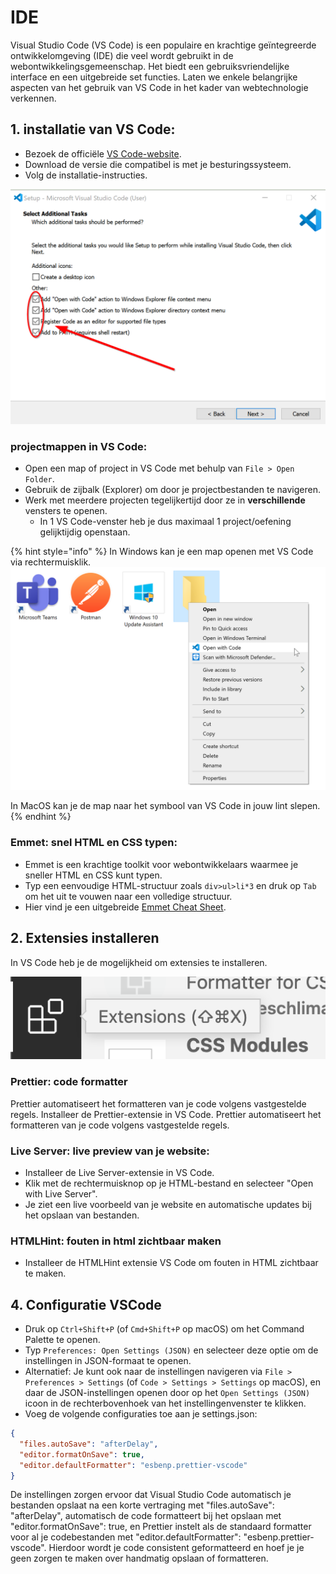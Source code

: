 # IDE

Visual Studio Code (VS Code) is een populaire en krachtige geïntegreerde ontwikkelomgeving (IDE) die veel wordt gebruikt in de webontwikkelingsgemeenschap. Het biedt een gebruiksvriendelijke interface en een uitgebreide set functies. Laten we enkele belangrijke aspecten van het gebruik van VS Code in het kader van webtechnologie verkennen.

## 1. **installatie van VS Code:**

* Bezoek de officiële [VS Code-website](https://code.visualstudio.com/).
* Download de versie die compatibel is met je besturingssysteem.
* Volg de installatie-instructies.

![installatie-instructies vs code](.gitbook/assets/install-vscode.png)

### **projectmappen in VS Code:**

* Open een map of project in VS Code met behulp van `File > Open Folder`.
* Gebruik de zijbalk (Explorer) om door je projectbestanden te navigeren.
* Werk met meerdere projecten tegelijkertijd door ze in **verschillende** vensters te openen.
  * In 1 VS Code-venster heb je dus maximaal 1 project/oefening gelijktijdig openstaan.

{% hint style="info" %}
In Windows kan je een map openen met VS Code via rechtermuisklik. ![open map with VS Code in Windows](.gitbook/assets/open-with-code.png)

In MacOS kan je de map naar het symbool van VS Code in jouw lint slepen.
{% endhint %}

### **Emmet: snel HTML en CSS typen:**

* Emmet is een krachtige toolkit voor webontwikkelaars waarmee je sneller HTML en CSS kunt typen.
* Typ een eenvoudige HTML-structuur zoals `div>ul>li*3` en druk op `Tab` om het uit te vouwen naar een volledige structuur.
* Hier vind je een uitgebreide [Emmet Cheat Sheet](https://docs.emmet.io/cheat-sheet/).

## 2. Extensies installeren

In VS Code heb je de mogelijkheid om extensies te installeren.

![icoon van extensies in VS Code](.gitbook/assets/ide-extensies.png)

### **Prettier: code formatter**
Prettier automatiseert het formatteren van je code volgens vastgestelde regels.
Installeer de Prettier-extensie in VS Code. 
Prettier automatiseert het formatteren van je code volgens vastgestelde regels.

### **Live Server: live preview van je website:**

* Installeer de Live Server-extensie in VS Code.
* Klik met de rechtermuisknop op je HTML-bestand en selecteer "Open with Live Server".
* Je ziet een live voorbeeld van je website en automatische updates bij het opslaan van bestanden.

### **HTMLHint: fouten in html zichtbaar maken**
* Installeer de HTMLHint extensie VS Code om fouten in HTML zichtbaar te maken.

## 4. **Configuratie VSCode**

* Druk op `Ctrl+Shift+P` (of `Cmd+Shift+P` op macOS) om het Command Palette te openen.
* Typ `Preferences: Open Settings (JSON)` en selecteer deze optie om de instellingen in JSON-formaat te openen.
* Alternatief: Je kunt ook naar de instellingen navigeren via `File > Preferences > Settings` (of `Code > Settings > Settings` op macOS), en daar de JSON-instellingen openen door op het `Open Settings (JSON)` icoon in de rechterbovenhoek van het instellingenvenster te klikken.
* Voeg de volgende configuraties toe aan je settings.json:

```json
{
  "files.autoSave": "afterDelay",
  "editor.formatOnSave": true,
  "editor.defaultFormatter": "esbenp.prettier-vscode"
}
```

De instellingen zorgen ervoor dat Visual Studio Code automatisch je bestanden opslaat na een korte vertraging met "files.autoSave": "afterDelay", automatisch de code formatteert bij het opslaan met "editor.formatOnSave": true, en Prettier instelt als de standaard formatter voor al je codebestanden met "editor.defaultFormatter": "esbenp.prettier-vscode". Hierdoor wordt je code consistent geformatteerd en hoef je je geen zorgen te maken over handmatig opslaan of formatteren.

